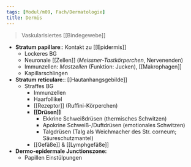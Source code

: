 ```yaml
---
tags: [Modul/m09, Fach/Dermatologie]
title: Dermis
---
```

> Vaskularisiertes [[Bindegewebe]]
- **Stratum papillare**:: Kontakt zu [[Epidermis]]
	- Lockeres BG
	- Neuronale [[Zellen]] (*Meissner-Tastkörperchen*, Nervenenden)
	- Immunzellen: *Mastzellen* (Funktion: Jucken), [[Makrophagen]]
	- Kapillarschlingen
- **Stratum reticulare**:: [[Hautanhangsgebilde]]
	- Straffes BG
		- Immunzellen
		- Haarfollikel
		- [[Rezeptor]] (Ruffini-Körperchen)
		- **[[Drüsen]]**
			- Ekkrine Schweißdrüsen (thermisches Schwitzen)
			- Apokrine Schweiß-/Duftdrüsen (emotionales Schwitzen)
			- Talgdrüsen (Talg als Weichmacher des Str. corneum; Säureschutzmantel)
		- [[Gefäße]] & [[Lymphgefäße]]
- **Dermo-epidermale Junctionszone:**
	- Papillen Einstülpungen